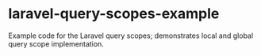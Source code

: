 # laravel-query-scopes-example
Example code for the Laravel query scopes; demonstrates local and global query scope implementation.

